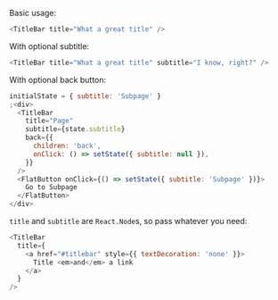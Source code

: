 Basic usage:

```js
<TitleBar title="What a great title" />
```

With optional subtitle:

```js
<TitleBar title="What a great title" subtitle="I know, right?" />
```

With optional back button:

```js
initialState = { subtitle: 'Subpage' }
;<div>
  <TitleBar
    title="Page"
    subtitle={state.subtitle}
    back={{
      children: 'back',
      onClick: () => setState({ subtitle: null }),
    }}
  />
  <FlatButton onClick={() => setState({ subtitle: 'Subpage' })}>
    Go to Subpage
  </FlatButton>
</div>
```

`title` and `subtitle` are `React.Node`s, so pass whatever you need:

```js
<TitleBar
  title={
    <a href="#titlebar" style={{ textDecoration: 'none' }}>
      Title <em>and</em> a link
    </a>
  }
/>
```
